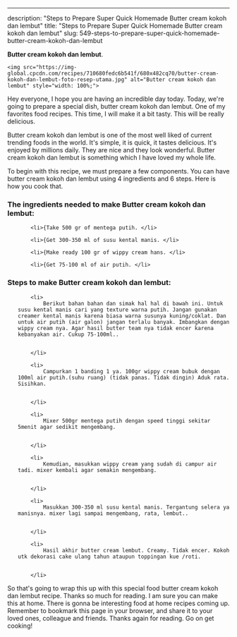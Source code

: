 ---
description: "Steps to Prepare Super Quick Homemade Butter cream kokoh dan lembut"
title: "Steps to Prepare Super Quick Homemade Butter cream kokoh dan lembut"
slug: 549-steps-to-prepare-super-quick-homemade-butter-cream-kokoh-dan-lembut

<p>
	<strong>Butter cream kokoh dan lembut</strong>. 
	
</p>
<p>
	
	<img src="https://img-global.cpcdn.com/recipes/710680fedc6b541f/680x482cq70/butter-cream-kokoh-dan-lembut-foto-resep-utama.jpg" alt="Butter cream kokoh dan lembut" style="width: 100%;">
	
	
</p>
<p>
	Hey everyone, I hope you are having an incredible day today. Today, we're going to prepare a special dish, butter cream kokoh dan lembut. One of my favorites food recipes. This time, I will make it a bit tasty. This will be really delicious.
</p>
	
<p>
	Butter cream kokoh dan lembut is one of the most well liked of current trending foods in the world. It's simple, it is quick, it tastes delicious. It's enjoyed by millions daily. They are nice and they look wonderful. Butter cream kokoh dan lembut is something which I have loved my whole life.
</p>
<p>
	
</p>

<p>
To begin with this recipe, we must prepare a few components. You can have butter cream kokoh dan lembut using 4 ingredients and 6 steps. Here is how you cook that.
</p>

<h3>The ingredients needed to make Butter cream kokoh dan lembut:</h3>

<ol>
	
		<li>{Take 500 gr of mentega putih. </li>
	
		<li>{Get 300-350 ml of susu kental manis. </li>
	
		<li>{Make ready 100 gr of wippy cream hans. </li>
	
		<li>{Get 75-100 ml of air putih. </li>
	
</ol>
<p>
	
</p>

<h3>Steps to make Butter cream kokoh dan lembut:</h3>

<ol>
	
		<li>
			Berikut bahan bahan dan simak hal hal di bawah ini. Untuk susu kental manis cari yang texture warna putih. Jangan gunakan creamer kental manis karena biasa warna susunya kuning/coklat. Dan untuk air putih (air galon) jangan terlalu banyak. Imbangkan dengan wippy cream nya. Agar hasil butter team nya tidak encer karena kebanyakan air. Cukup 75-100ml..
			
			
		</li>
	
		<li>
			Campurkan 1 banding 1 ya. 100gr wippy cream bubuk dengan 100ml air putih.(suhu ruang) (tidak panas. Tidak dingin) Aduk rata. Sisihkan.
			
			
		</li>
	
		<li>
			Mixer 500gr mentega putih dengan speed tinggi sekitar 5menit agar sedikit mengembang.
			
			
		</li>
	
		<li>
			Kemudian, masukkan wippy cream yang sudah di campur air tadi. mixer kembali agar semakin mengembang.
			
			
		</li>
	
		<li>
			Masukkan 300-350 ml susu kental manis. Tergantung selera ya manisnya. mixer lagi sampai mengembang, rata, lembut..
			
			
		</li>
	
		<li>
			Hasil akhir butter cream lembut. Creamy. Tidak encer. Kokoh utk dekorasi cake ulang tahun ataupun toppingan kue /roti.
			
			
		</li>
	
</ol>

<p>
	
</p>

<p>
	So that's going to wrap this up with this special food butter cream kokoh dan lembut recipe. Thanks so much for reading. I am sure you can make this at home. There is gonna be interesting food at home recipes coming up. Remember to bookmark this page in your browser, and share it to your loved ones, colleague and friends. Thanks again for reading. Go on get cooking!
</p>
